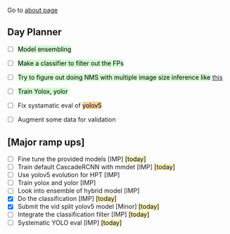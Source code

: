 Go to [about page](about.md)
## Day Planner

- [ ] <mark style="background: #BBFABBA6;">Model ensembling</mark> 
- [ ] <mark style="background: #BBFABBA6;">Make a classifier to filter out the FPs</mark> 
- [ ] <mark style="background: #BBFABBA6;">Try to figure out doing NMS with multiple image size inference like</mark> [this](https://www.kaggle.com/nicksergievskiy/cots-ens-yolov5-submission-scoring-error) 
- [ ] <mark style="background: #BBFABBA6;">Train Yolox, yolor</mark> 
- [ ] Fix systamatic eval of <mark style="background: #FFB86CA6;">yolov5</mark> 
- [ ] Augment some data for validation


## [Major ramp ups]
- [ ] Fine tune the provided models [IMP]  <mark style="background: #FFF3A3A6;">[today]</mark> 
- [ ] Train default CascadeRCNN with mmdet [IMP] <mark style="background: #FFF3A3A6;">[today]</mark> 
- [ ] Use yolov5 evolution for HPT  [IMP]
- [ ] Train yolox and yolor  [IMP]
- [ ] Look into ensemble of hybrid model [IMP]
- [x] Do the classification [IMP] <mark style="background: #FFF3A3A6;">[today]</mark> 
- [x] Submit the vid split yolov5 model [Minor] <mark style="background: #FFF3A3A6;">[today]</mark> 
- [ ] Integrate the classification filter [IMP] <mark style="background: #FFF3A3A6;">[today]</mark> 
- [ ] Systematic YOLO eval [IMP] <mark style="background: #FFF3A3A6;">[today]</mark> 
